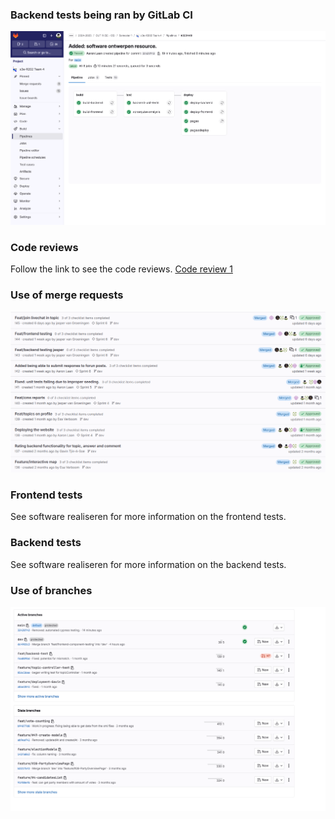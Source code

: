 ### Backend tests being ran by GitLab CI
![Pipelines](./images/pipelines.png)

### Code reviews 

Follow the link to see the code reviews.
[Code review 1](https://gitlab.fdmci.hva.nl/semester-3-hbo-ict/onderwijs/student-projecten/2024-2025/out-r-se-cs/semester-1/siiquujuucii98/-/merge_requests/24)

### Use of merge requests

![Code review 2](./images/merge-requests.png)

### Frontend tests
See software realiseren for more information on the frontend tests.

### Backend tests
See software realiseren for more information on the backend tests.

### Use of branches
![Branches](./images/branches.png)